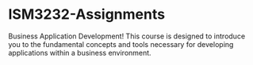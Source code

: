 # ISM3232-Assignments
Business Application Development! 
This course is designed to introduce you to the fundamental concepts and tools necessary for developing applications within a business environment.
